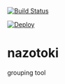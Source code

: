 [![Build Status](https://travis-ci.org/sakamotodesu/nazotoki.svg?branch=master)](https://travis-ci.org/sakamotodesu/nazotoki)

[![Deploy](https://www.herokucdn.com/deploy/button.png)](https://heroku.com/deploy)

nazotoki
========

grouping tool
